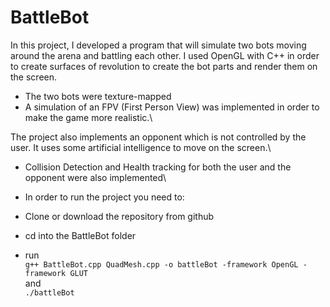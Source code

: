 # BattleBot

In this project, I developed a program that will simulate two bots moving around the arena and battling each other. I used OpenGL with C++ in order to create surfaces of revolution to create the bot parts and render them on the screen.

- The two bots were texture-mapped
- A simulation of an FPV (First Person View) was implemented in order to make the game more realistic.\

The project also implements an opponent which is not controlled by the user. It uses some artificial intelligence to move on the screen.\

- Collision Detection and Health tracking for both the user and the opponent were also implemented\

- In order to run the project you need to:

- Clone or download the repository from github
- cd into the BattleBot folder
- run \
   ```g++ BattleBot.cpp QuadMesh.cpp -o battleBot -framework OpenGL -framework GLUT```\
and \
    ```./battleBot```


